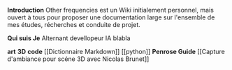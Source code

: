 **Introduction** 
Other frequencies est un Wiki initialement personnel, mais ouvert à tous pour proposer une documentation large sur l'ensemble de mes études, récherches et conduite de projet. 

**Qui suis Je**
Alternant devellopeur IA blabla

**art**
**3D**
**code**
 [[Dictionnaire Markdown]]
 [[python]]
 **Penrose Guide**
 [[Capture d'ambiance pour scéne 3D avec Nicolas Brunet]]
 
 
 